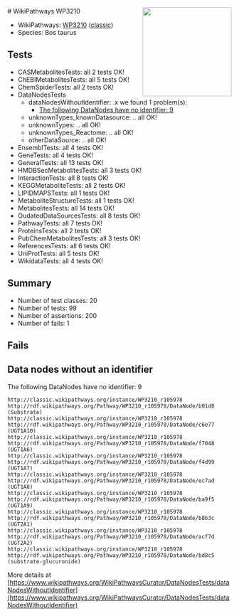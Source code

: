 <img style="float: right; width: 200px" src="https://upload.wikimedia.org/wikipedia/commons/thumb/8/83/Wplogo_with_text_500.png/640px-Wplogo_with_text_500.png" />
# WikiPathways WP3210

* WikiPathways: [WP3210](https://wikipathways.org/pathways/WP3210) ([classic](https://classic.wikipathways.org/instance/WP3210))
* Species: Bos taurus
## Tests
* CASMetabolitesTests: all 2 tests OK!
* ChEBIMetabolitesTests: all 5 tests OK!
* ChemSpiderTests: all 2 tests OK!
* DataNodesTests
    * dataNodesWithoutIdentifier: .x we found 1 problem(s):
        * [The following DataNodes have no identifier: 9](#d2d32fa8)
    * unknownTypes_knownDatasource: .. all OK!
    * unknownTypes: .. all OK!
    * unknownTypes_Reactome: .. all OK!
    * otherDataSource: .. all OK!
* EnsemblTests: all 4 tests OK!
* GeneTests: all 4 tests OK!
* GeneralTests: all 13 tests OK!
* HMDBSecMetabolitesTests: all 3 tests OK!
* InteractionTests: all 8 tests OK!
* KEGGMetaboliteTests: all 2 tests OK!
* LIPIDMAPSTests: all 1 tests OK!
* MetaboliteStructureTests: all 1 tests OK!
* MetabolitesTests: all 14 tests OK!
* OudatedDataSourcesTests: all 8 tests OK!
* PathwayTests: all 7 tests OK!
* ProteinsTests: all 2 tests OK!
* PubChemMetabolitesTests: all 3 tests OK!
* ReferencesTests: all 6 tests OK!
* UniProtTests: all 5 tests OK!
* WikidataTests: all 4 tests OK!


## Summary

* Number of test classes: 20
* Number of tests: 99
* Number of assertions: 200
* Number of fails: 1

## Fails

<a name="d2d32fa8" />

## Data nodes without an identifier

The following DataNodes have no identifier: 9
```
http://classic.wikipathways.org/instance/WP3210_r105978 http://rdf.wikipathways.org/Pathway/WP3210_r105978/DataNode/b01d8 (Substrate)
http://classic.wikipathways.org/instance/WP3210_r105978 http://rdf.wikipathways.org/Pathway/WP3210_r105978/DataNode/c6e77 (UGT1A10)
http://classic.wikipathways.org/instance/WP3210_r105978 http://rdf.wikipathways.org/Pathway/WP3210_r105978/DataNode/f7048 (UGT1A6)
http://classic.wikipathways.org/instance/WP3210_r105978 http://rdf.wikipathways.org/Pathway/WP3210_r105978/DataNode/f4d99 (UGT1A7)
http://classic.wikipathways.org/instance/WP3210_r105978 http://rdf.wikipathways.org/Pathway/WP3210_r105978/DataNode/ec7ad (UGT1A8)
http://classic.wikipathways.org/instance/WP3210_r105978 http://rdf.wikipathways.org/Pathway/WP3210_r105978/DataNode/ba9f5 (UGT1A9)
http://classic.wikipathways.org/instance/WP3210_r105978 http://rdf.wikipathways.org/Pathway/WP3210_r105978/DataNode/b8b3c (UGT2A1)
http://classic.wikipathways.org/instance/WP3210_r105978 http://rdf.wikipathways.org/Pathway/WP3210_r105978/DataNode/acf7d (UGT2A2)
http://classic.wikipathways.org/instance/WP3210_r105978 http://rdf.wikipathways.org/Pathway/WP3210_r105978/DataNode/bd8c5 (substrate-glucuronide)
```

More details at [https://www.wikipathways.org/WikiPathwaysCurator/DataNodesTests/dataNodesWithoutIdentifier](https://www.wikipathways.org/WikiPathwaysCurator/DataNodesTests/dataNodesWithoutIdentifier)


